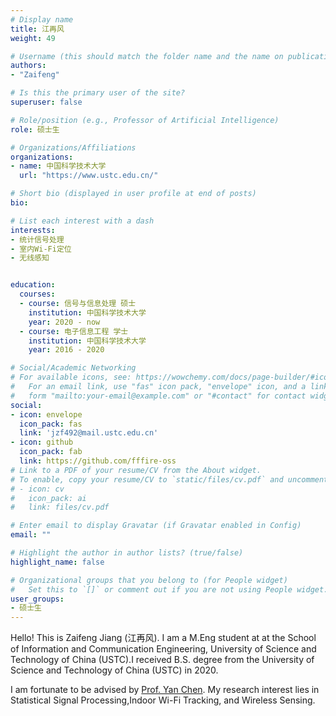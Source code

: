 ```yaml
---
# Display name
title: 江再风
weight: 49

# Username (this should match the folder name and the name on publications)
authors:
- "Zaifeng"

# Is this the primary user of the site?
superuser: false

# Role/position (e.g., Professor of Artificial Intelligence)
role: 硕士生

# Organizations/Affiliations
organizations:
- name: 中国科学技术大学
  url: "https://www.ustc.edu.cn/"

# Short bio (displayed in user profile at end of posts)
bio: 

# List each interest with a dash
interests:
- 统计信号处理
- 室内Wi-Fi定位
- 无线感知


education:
  courses:
  - course: 信号与信息处理 硕士
    institution: 中国科学技术大学
    year: 2020 - now
  - course: 电子信息工程 学士
    institution: 中国科学技术大学
    year: 2016 - 2020

# Social/Academic Networking
# For available icons, see: https://wowchemy.com/docs/page-builder/#icons
#   For an email link, use "fas" icon pack, "envelope" icon, and a link in the
#   form "mailto:your-email@example.com" or "#contact" for contact widget.
social:
- icon: envelope
  icon_pack: fas
  link: 'jzf492@mail.ustc.edu.cn' 
- icon: github
  icon_pack: fab
  link: https://github.com/fffire-oss
# Link to a PDF of your resume/CV from the About widget.
# To enable, copy your resume/CV to `static/files/cv.pdf` and uncomment the lines below.
# - icon: cv
#   icon_pack: ai
#   link: files/cv.pdf

# Enter email to display Gravatar (if Gravatar enabled in Config)
email: ""

# Highlight the author in author lists? (true/false)
highlight_name: false

# Organizational groups that you belong to (for People widget)
#   Set this to `[]` or comment out if you are not using People widget.
user_groups:
- 硕士生
---
```


Hello! This is Zaifeng Jiang (江再风). I am a M.Eng student at at the School of Information and Communication Engineering, University of  Science and Technology of China (USTC).I received B.S. degree from the University of Science and Technology of China (USTC) in 2020.

I am fortunate to be advised by [Prof. Yan Chen](https://chenyanustc.github.io/). My research interest lies in Statistical Signal Processing,Indoor Wi-Fi Tracking, and Wireless Sensing.
